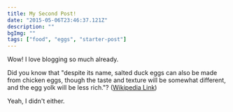 ```yaml
---
title: My Second Post!
date: "2015-05-06T23:46:37.121Z"
description: ""
bgImg: ""
tags: ["food", "eggs", "starter-post"]
---
```


Wow! I love blogging so much already.

Did you know that "despite its name, salted duck eggs can also be made from
chicken eggs, though the taste and texture will be somewhat different, and the
egg yolk will be less rich."?
([Wikipedia Link](http://en.wikipedia.org/wiki/Salted_duck_egg))

Yeah, I didn't either.
